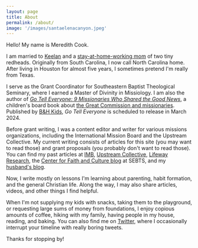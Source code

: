 ```yaml
---
layout: page
title: About
permalink: /about/
image: '/images/santaelenacanyon.jpeg'
---
```


Hello! My name is Meredith Cook.

I am married to <a href="https://keelancook.com" target="_blank">Keelan</a> and a [stay-at-home-working mom](https://www.meredithcook.net/the-stay-at-home-full-time-working-mom) of two tiny redheads. Originally from South Carolina, I now call North Carolina home. After living in Houston for almost five years, I sometimes pretend I'm really from Texas.  

I serve as the Grant Coordinator for Southeastern Baptist Theological Seminary, where I earned a Master of Divinity in Missiology. I am also the author of <a href="https://amzn.to/45wlDh1" target="_blank">*Go Tell Everyone: 9 Missionaries Who Shared the Good News*</a>, a children's board book about [the Great Commission and missionaries](https://www.meredithcook.net/writing-a-children-book). Published by <a href="https://www.bhpublishinggroup.com/product/go-tell-everyone/" target="_blank">B&H Kids</a>, *Go Tell Everyone* is scheduled to release in March 2024. 

Before grant writing, I was a content editor and writer for various missions organizations, including the International Mission Board and the Upstream Collective. My current writing consists of articles for this site (you may want to read those) and grant proposals (you probably don't want to read those). You can find my past articles at <a href="https://www.imb.org/?s=meredith+cook&sort=relevant&filter_type=post%2Carticles" target="_blank">IMB</a>, <a href="https://www.theupstreamcollective.org/post/use-the-holidays-to-your-evangelistic-advantage" target="_blank">Upstream Collective</a>, <a href="https://research.lifeway.com/2020/03/31/why-our-worship-and-spiritual-walk-needs-repetition/" target="_blank">Lifeway Research</a>, the <a href="https://cfc.sebts.edu/faith-and-work/women-seminary-professors/" target="_blank">Center for Faith and Culture blog</a> at SEBTS, and my <a href="https://keelancook.com/2016/04/29/your-churchs-continued-responsibility-for-its-sent-ones/" target="_blank">husband's blog</a>. 

Now, I write mostly on lessons I'm learning about parenting, habit formation, and the general Christian life. Along the way, I may also share articles, videos, and other things I find helpful. 

When I'm not supplying my kids with snacks, taking them to the playground, or requesting large sums of money from foundations, I enjoy copious amounts of coffee, hiking with my family, having people in my house, reading, and baking. You can also find me on <a href="https://twitter.com/meredithcook716" target="_blank">Twitter</a>, where I occasionally interrupt your timeline with really boring tweets. 

Thanks for stopping by!